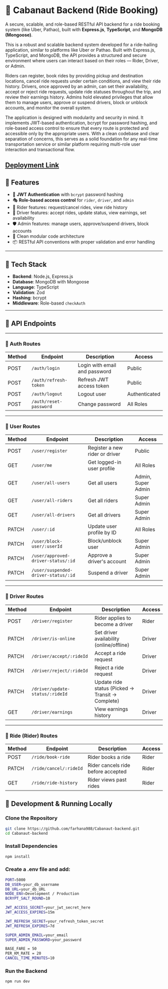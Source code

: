 # 🚖 Cabanaut Backend (Ride Booking)

A secure, scalable, and role-based RESTful API backend for a ride booking system (like Uber, Pathao), built with **Express.js**, **TypeScript**, and **MongoDB (Mongoose)**.

This is a robust and scalable backend system developed for a ride-hailing application, similar to platforms like Uber or Pathao. Built with Express.js, TypeScript, and MongoDB, the API provides a structured and secure environment where users can interact based on their roles — Rider, Driver, or Admin.

Riders can register, book rides by providing pickup and destination locations, cancel ride requests under certain conditions, and view their ride history. Drivers, once approved by an admin, can set their availability, accept or reject ride requests, update ride statuses throughout the trip, and review their earnings history. Admins hold elevated privileges that allow them to manage users, approve or suspend drivers, block or unblock accounts, and monitor the overall system.

The application is designed with modularity and security in mind. It implements JWT-based authentication, bcrypt for password hashing, and role-based access control to ensure that every route is protected and accessible only by the appropriate users. With a clean codebase and clear separation of concerns, this serves as a solid foundation for any real-time transportation service or similar platform requiring multi-role user interaction and transactional flow.

## [ Deployment Link](https://cabanaut-backend.vercel.app)

## 📌 Features

- 🔐 **JWT Authentication** with `bcrypt` password hashing
- 🎭 **Role-based access control** for `rider`, `driver`, and `admin`
- 🧍 Rider features: request/cancel rides, view ride history
- 🚗 Driver features: accept rides, update status, view earnings, set availability
- 🛡️ Admin features: manage users, approve/suspend drivers, block accounts
- 🧱 Clean modular code architecture
- 📦 RESTful API conventions with proper validation and error handling

---

## 🧰 Tech Stack

- **Backend**: Node.js, Express.js
- **Database**: MongoDB with Mongoose
- **Language**: TypeScript
- **Validation**: Zod
- **Hashing**: bcrypt
- **Middleware**: Role-based `checkAuth`

---

## 📌 API Endpoints

---

### 🔐 Auth Routes

| Method | Endpoint               | Description                   | Access        |
| ------ | ---------------------- | ----------------------------- | ------------- |
| POST   | `/auth/login`          | Login with email and password | Public        |
| POST   | `/auth/refresh-token`  | Refresh JWT access token      | Public        |
| POST   | `/auth/logout`         | Logout user                   | Authenticated |
| POST   | `/auth/reset-password` | Change password               | All Roles     |

---

### 👤 User Routes

| Method | Endpoint                            | Description                    | Access             |
| ------ | ----------------------------------- | ------------------------------ | ------------------ |
| POST   | `/user/register`                    | Register a new rider or driver | Public             |
| GET    | `/user/me`                          | Get logged-in user profile     | All Roles          |
| GET    | `/user/all-users`                   | Get all users                  | Admin, Super Admin |
| GET    | `/user/all-riders`                  | Get all riders                 | Super Admin        |
| GET    | `/user/all-drivers`                 | Get all drivers                | Super Admin        |
| PATCH  | `/user/:id`                         | Update user profile by ID      | All Roles          |
| PATCH  | `/user/block-user/:userId`          | Block/unblock user             | Super Admin        |
| PATCH  | `/user/approved-driver-status/:id`  | Approve a driver's account     | Super Admin        |
| PATCH  | `/user/suspended-driver-status/:id` | Suspend a driver               | Super Admin        |

---

### 🚗 Driver Routes

| Method | Endpoint                        | Description                                      | Access |
| ------ | ------------------------------- | ------------------------------------------------ | ------ |
| POST   | `/driver/register`              | Rider applies to become a driver                 | Rider  |
| PATCH  | `/driver/is-online`             | Set driver availability (online/offline)         | Driver |
| PATCH  | `/driver/accept/:rideId`        | Accept a ride request                            | Driver |
| PATCH  | `/driver/reject/:rideId`        | Reject a ride request                            | Driver |
| PATCH  | `/driver/update-status/:rideId` | Update ride status (Picked → Transit → Complete) | Driver |
| GET    | `/driver/earnings`              | View earnings history                            | Driver |

---

### 🚕 Ride (Rider) Routes

| Method | Endpoint               | Description                        | Access |
| ------ | ---------------------- | ---------------------------------- | ------ |
| POST   | `/ride/book-ride`      | Rider books a ride                 | Rider  |
| PATCH  | `/ride/cancel/:rideId` | Rider cancels ride before accepted | Rider  |
| GET    | `/ride/ride-history`   | Rider views past rides             | Rider  |

## 🧪 Development & Running Locally

### Clone the Repository

```bash
git clone https://github.com/farhana988/Cabanaut-backend.git
cd Cabanaut-backend
```

### Install Dependencies

```bash
npm install
```

### Create a .env file and add:

```bash
PORT=5000
DB_USER=your_db_username
DB_URL=your_db_URL
NODE_ENV=Development / Production
BCRYPT_SALT_ROUND=10

JWT_ACCESS_SECRET=your_jwt_secret_here
JWT_ACCESS_EXPIRES=15m

JWT_REFRESH_SECRET=your_refresh_token_secret
JWT_REFRESH_EXPIRES=7d

SUPER_ADMIN_EMAIL=your_email
SUPER_ADMIN_PASSWORD=your_password

BASE_FARE = 50
PER_KM_RATE = 20
CANCEL_TIME_MINUTES=10
```

### Run the Backend

```bash
npm run dev
```
